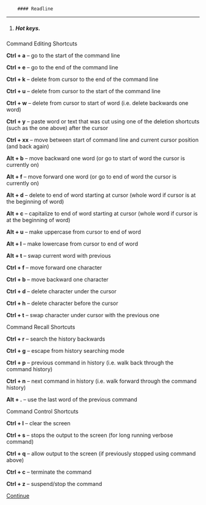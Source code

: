         #### Readline
-------------
1. ##### Hot keys.

Command Editing Shortcuts

**Ctrl  + a** –   go to the start of the command line

**Ctrl  + e** –   go to the end of the command line

**Ctrl  + k** –   delete from cursor to the end of the command line

**Ctrl  + u** –   delete from cursor to the start of the command line

**Ctrl  + w** –  delete from cursor to start of word (i.e. delete backwards one word)<br/>

**Ctrl  + y** –  paste word or text that was cut using one of the deletion shortcuts (such as the one above) after the cursor

**Ctrl  + xx** –  move between start of command line and current cursor position (and back again)

**Alt  + b** –  move backward one word (or go to start of word the cursor is currently on)

**Alt  + f** –  move forward one word (or go to end of word the cursor is currently on)

**Alt  + d** –  delete to end of word starting at cursor (whole word if cursor is at the beginning of word)

**Alt  + c** –  capitalize to end of word starting at cursor (whole word if cursor is at the beginning of word)

**Alt  + u** –  make uppercase from cursor to end of word

**Alt  + l** –  make lowercase from cursor to end of word

**Alt  + t** –  swap current word with previous

**Ctrl  + f** –  move forward one character

**Ctrl  + b** –  move backward one character

**Ctrl  + d** –  delete character under the cursor

**Ctrl  + h** –  delete character before the cursor

**Ctrl  + t** –  swap character under cursor with the previous one

 Command Recall Shortcuts

**Ctrl  + r** –  search the history backwards

**Ctrl  + g** –  escape from history searching mode

**Ctrl  + p** –  previous command in history (i.e. walk back through the command history)

**Ctrl  + n** –  next command in history (i.e. walk forward through the command history)

**Alt  + .** –  use the last word of the previous command

 Command Control Shortcuts

**Ctrl  + l** –  clear the screen

**Ctrl  + s** –  stops the output to the screen (for long running verbose command)

**Ctrl  + q** –  allow output to the screen (if previously stopped using command above)

**Ctrl  + c** –  terminate the command

**Ctrl  + z** –  suspend/stop the command

[Continue](https://skorks.com/2009/09/bash-shortcuts-for-maximum-productivity/)
